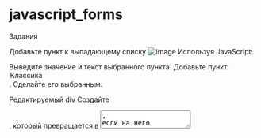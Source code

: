 # javascript_forms

Задания

Добавьте пункт к выпадающему списку
![image](https://github.com/AP-Yroki/javascript_forms/assets/144231060/d3345028-6054-4886-9fe0-32071ca20a81)
Используя JavaScript:

Выведите значение и текст выбранного пункта.
Добавьте пункт: <option value="classic">Классика</option>.
Сделайте его выбранным.


Редактируемый div
Создайте <div>, который превращается в <textarea>, если на него кликнуть.

<textarea> позволяет редактировать HTML в элементе <div>.

Когда пользователь нажимает Enter или переводит фокус, <textarea> превращается обратно в <div>, и его содержимое становится HTML-кодом в <div>.

https://plnkr.co/edit/HRPJKJmRBsCe6U8c?p=preview&preview 


Редактирование TD по клику

Сделайте ячейки таблицы редактируемыми по клику.

По клику – ячейка должна стать «редактируемой» (textarea появляется внутри), мы можем изменять HTML. Изменение размера ячейки должно быть отключено.
Кнопки OK и ОТМЕНА появляются ниже ячейки и, соответственно, завершают/отменяют редактирование.
Только одну ячейку можно редактировать за один раз. Пока <td> в «режиме редактирования», клики по другим ячейкам игнорируются.
Таблица может иметь множество ячеек. Используйте делегирование событий.
https://plnkr.co/edit/t0rm9ggdMrmeZh9W?p=preview&preview 

![image](https://github.com/AP-Yroki/javascript_forms/assets/144231060/abb072dd-e579-47bb-9bdf-9e7c541f4f51)

![image](https://github.com/AP-Yroki/javascript_forms/assets/144231060/02da3852-2a4a-42ae-9423-add0127a71fa)

Депозитный калькулятор
Создайте интерфейс, позволяющий ввести сумму банковского вклада и процент, а затем рассчитать, какая это будет сумма через заданный промежуток времени.

![image](https://github.com/AP-Yroki/javascript_forms/assets/144231060/0f38417d-e35b-470f-8f81-6b9b5201cac7)

